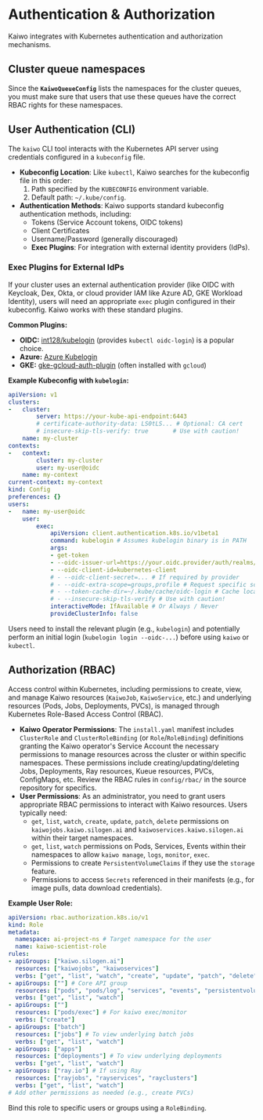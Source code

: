 # Authentication & Authorization

Kaiwo integrates with Kubernetes authentication and authorization mechanisms.

## Cluster queue namespaces

Since the **`KaiwoQueueConfig`** lists the namespaces for the cluster queues, you must make sure that users that use these queues have the correct RBAC rights for these namespaces.

## User Authentication (CLI)

The `kaiwo` CLI tool interacts with the Kubernetes API server using credentials configured in a `kubeconfig` file.

*   **Kubeconfig Location**: Like `kubectl`, Kaiwo searches for the kubeconfig file in this order:
    1.  Path specified by the `KUBECONFIG` environment variable.
    2.  Default path: `~/.kube/config`.
*   **Authentication Methods**: Kaiwo supports standard kubeconfig authentication methods, including:
    *   Tokens (Service Account tokens, OIDC tokens)
    *   Client Certificates
    *   Username/Password (generally discouraged)
    *   **Exec Plugins**: For integration with external identity providers (IdPs).

### Exec Plugins for External IdPs

If your cluster uses an external authentication provider (like OIDC with Keycloak, Dex, Okta, or cloud provider IAM like Azure AD, GKE Workload Identity), users will need an appropriate `exec` plugin configured in their kubeconfig. Kaiwo works with these standard plugins.

**Common Plugins:**

*   **OIDC:** [int128/kubelogin](https://github.com/int128/kubelogin) (provides `kubectl oidc-login`) is a popular choice.
*   **Azure:** [Azure Kubelogin](https://azure.github.io/kubelogin/index.html)
*   **GKE:** [gke-gcloud-auth-plugin](https://cloud.google.com/blog/products/containers-kubernetes/kubectl-auth-changes-in-gke) (often installed with `gcloud`)

**Example Kubeconfig with `kubelogin`:**

```yaml
apiVersion: v1
clusters:
-   cluster:
        server: https://your-kube-api-endpoint:6443
        # certificate-authority-data: LS0tLS... # Optional: CA cert
        # insecure-skip-tls-verify: true       # Use with caution!
    name: my-cluster
contexts:
-   context:
        cluster: my-cluster
        user: my-user@oidc
    name: my-context
current-context: my-context
kind: Config
preferences: {}
users:
-   name: my-user@oidc
    user:
        exec:
            apiVersion: client.authentication.k8s.io/v1beta1
            command: kubelogin # Assumes kubelogin binary is in PATH
            args:
            - get-token
            - --oidc-issuer-url=https://your.oidc.provider/auth/realms/myrealm
            - --oidc-client-id=kubernetes-client
            # - --oidc-client-secret=... # If required by provider
            # - --oidc-extra-scope=groups,profile # Request specific scopes
            # - --token-cache-dir=~/.kube/cache/oidc-login # Cache location
            # - --insecure-skip-tls-verify # Use with caution!
            interactiveMode: IfAvailable # Or Always / Never
            provideClusterInfo: false
```

Users need to install the relevant plugin (e.g., `kubelogin`) and potentially perform an initial login (`kubelogin login --oidc-...`) before using `kaiwo` or `kubectl`.

## Authorization (RBAC)

Access control within Kubernetes, including permissions to create, view, and manage Kaiwo resources (`KaiwoJob`, `KaiwoService`, etc.) and underlying resources (Pods, Jobs, Deployments, PVCs), is managed through Kubernetes Role-Based Access Control (RBAC).

*   **Kaiwo Operator Permissions**: The `install.yaml` manifest includes `ClusterRole` and `ClusterRoleBinding` (or `Role`/`RoleBinding`) definitions granting the Kaiwo operator's Service Account the necessary permissions to manage resources across the cluster or within specific namespaces. These permissions include creating/updating/deleting Jobs, Deployments, Ray resources, Kueue resources, PVCs, ConfigMaps, etc. Review the RBAC rules in `config/rbac/` in the source repository for specifics.
*   **User Permissions**: As an administrator, you need to grant users appropriate RBAC permissions to interact with Kaiwo resources. Users typically need:
    *   `get`, `list`, `watch`, `create`, `update`, `patch`, `delete` permissions on `kaiwojobs.kaiwo.silogen.ai` and `kaiwoservices.kaiwo.silogen.ai` within their target namespaces.
    *   `get`, `list`, `watch` permissions on Pods, Services, Events within their namespaces to allow `kaiwo manage`, `logs`, `monitor`, `exec`.
    *   Permissions to create `PersistentVolumeClaims` if they use the `storage` feature.
    *   Permissions to access `Secrets` referenced in their manifests (e.g., for image pulls, data download credentials).

**Example User Role:**

```yaml
apiVersion: rbac.authorization.k8s.io/v1
kind: Role
metadata:
  namespace: ai-project-ns # Target namespace for the user
  name: kaiwo-scientist-role
rules:
- apiGroups: ["kaiwo.silogen.ai"]
  resources: ["kaiwojobs", "kaiwoservices"]
  verbs: ["get", "list", "watch", "create", "update", "patch", "delete"]
- apiGroups: [""] # Core API group
  resources: ["pods", "pods/log", "services", "events", "persistentvolumeclaims", "configmaps", "secrets"]
  verbs: ["get", "list", "watch"]
- apiGroups: [""]
  resources: ["pods/exec"] # For kaiwo exec/monitor
  verbs: ["create"]
- apiGroups: ["batch"]
  resources: ["jobs"] # To view underlying batch jobs
  verbs: ["get", "list", "watch"]
- apiGroups: ["apps"]
  resources: ["deployments"] # To view underlying deployments
  verbs: ["get", "list", "watch"]
- apiGroups: ["ray.io"] # If using Ray
  resources: ["rayjobs", "rayservices", "rayclusters"]
  verbs: ["get", "list", "watch"]
# Add other permissions as needed (e.g., create PVCs)
```

Bind this role to specific users or groups using a `RoleBinding`.
